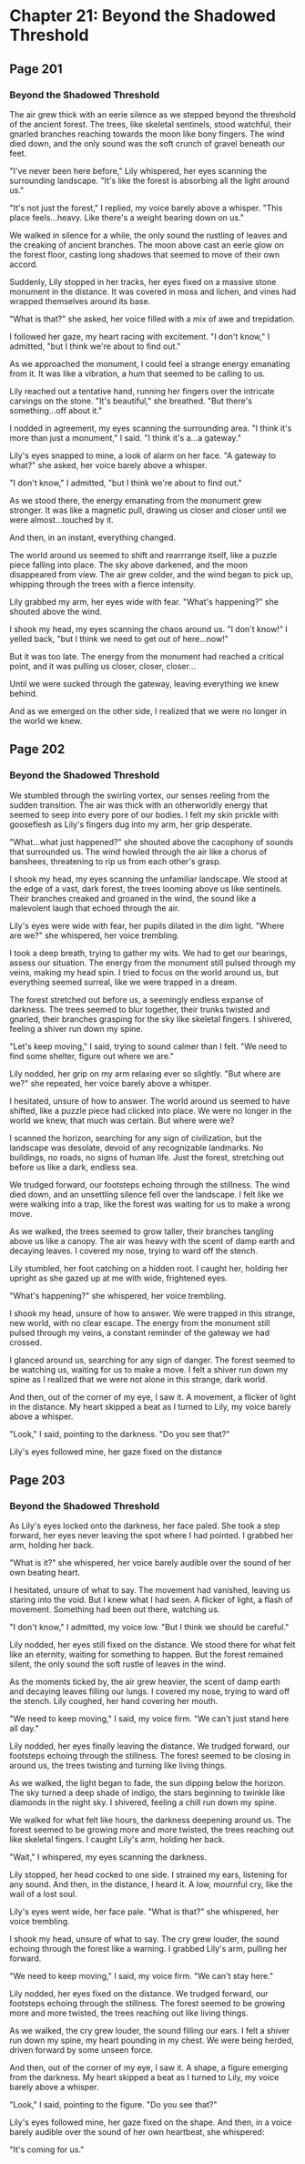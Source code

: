 # Chapter 21: Beyond the Shadowed Threshold


## Page 201
### Beyond the Shadowed Threshold

The air grew thick with an eerie silence as we stepped beyond the threshold of the ancient forest. The trees, like skeletal sentinels, stood watchful, their gnarled branches reaching towards the moon like bony fingers. The wind died down, and the only sound was the soft crunch of gravel beneath our feet.

"I've never been here before," Lily whispered, her eyes scanning the surrounding landscape. "It's like the forest is absorbing all the light around us."

"It's not just the forest," I replied, my voice barely above a whisper. "This place feels...heavy. Like there's a weight bearing down on us."

We walked in silence for a while, the only sound the rustling of leaves and the creaking of ancient branches. The moon above cast an eerie glow on the forest floor, casting long shadows that seemed to move of their own accord.

Suddenly, Lily stopped in her tracks, her eyes fixed on a massive stone monument in the distance. It was covered in moss and lichen, and vines had wrapped themselves around its base.

"What is that?" she asked, her voice filled with a mix of awe and trepidation.

I followed her gaze, my heart racing with excitement. "I don't know," I admitted, "but I think we're about to find out."

As we approached the monument, I could feel a strange energy emanating from it. It was like a vibration, a hum that seemed to be calling to us.

Lily reached out a tentative hand, running her fingers over the intricate carvings on the stone. "It's beautiful," she breathed. "But there's something...off about it."

I nodded in agreement, my eyes scanning the surrounding area. "I think it's more than just a monument," I said. "I think it's a...a gateway."

Lily's eyes snapped to mine, a look of alarm on her face. "A gateway to what?" she asked, her voice barely above a whisper.

"I don't know," I admitted, "but I think we're about to find out."

As we stood there, the energy emanating from the monument grew stronger. It was like a magnetic pull, drawing us closer and closer until we were almost...touched by it.

And then, in an instant, everything changed.

The world around us seemed to shift and rearrrange itself, like a puzzle piece falling into place. The sky above darkened, and the moon disappeared from view. The air grew colder, and the wind began to pick up, whipping through the trees with a fierce intensity.

Lily grabbed my arm, her eyes wide with fear. "What's happening?" she shouted above the wind.

I shook my head, my eyes scanning the chaos around us. "I don't know!" I yelled back, "but I think we need to get out of here...now!"

But it was too late. The energy from the monument had reached a critical point, and it was pulling us closer, closer, closer...

Until we were sucked through the gateway, leaving everything we knew behind.

And as we emerged on the other side, I realized that we were no longer in the world we knew.

## Page 202
### Beyond the Shadowed Threshold

We stumbled through the swirling vortex, our senses reeling from the sudden transition. The air was thick with an otherworldly energy that seemed to seep into every pore of our bodies. I felt my skin prickle with gooseflesh as Lily's fingers dug into my arm, her grip desperate.

"What...what just happened?" she shouted above the cacophony of sounds that surrounded us. The wind howled through the air like a chorus of banshees, threatening to rip us from each other's grasp.

I shook my head, my eyes scanning the unfamiliar landscape. We stood at the edge of a vast, dark forest, the trees looming above us like sentinels. Their branches creaked and groaned in the wind, the sound like a malevolent laugh that echoed through the air.

Lily's eyes were wide with fear, her pupils dilated in the dim light. "Where are we?" she whispered, her voice trembling.

I took a deep breath, trying to gather my wits. We had to get our bearings, assess our situation. The energy from the monument still pulsed through my veins, making my head spin. I tried to focus on the world around us, but everything seemed surreal, like we were trapped in a dream.

The forest stretched out before us, a seemingly endless expanse of darkness. The trees seemed to blur together, their trunks twisted and gnarled, their branches grasping for the sky like skeletal fingers. I shivered, feeling a shiver run down my spine.

"Let's keep moving," I said, trying to sound calmer than I felt. "We need to find some shelter, figure out where we are."

Lily nodded, her grip on my arm relaxing ever so slightly. "But where are we?" she repeated, her voice barely above a whisper.

I hesitated, unsure of how to answer. The world around us seemed to have shifted, like a puzzle piece had clicked into place. We were no longer in the world we knew, that much was certain. But where were we?

I scanned the horizon, searching for any sign of civilization, but the landscape was desolate, devoid of any recognizable landmarks. No buildings, no roads, no signs of human life. Just the forest, stretching out before us like a dark, endless sea.

We trudged forward, our footsteps echoing through the stillness. The wind died down, and an unsettling silence fell over the landscape. I felt like we were walking into a trap, like the forest was waiting for us to make a wrong move.

As we walked, the trees seemed to grow taller, their branches tangling above us like a canopy. The air was heavy with the scent of damp earth and decaying leaves. I covered my nose, trying to ward off the stench.

Lily stumbled, her foot catching on a hidden root. I caught her, holding her upright as she gazed up at me with wide, frightened eyes.

"What's happening?" she whispered, her voice trembling.

I shook my head, unsure of how to answer. We were trapped in this strange, new world, with no clear escape. The energy from the monument still pulsed through my veins, a constant reminder of the gateway we had crossed.

I glanced around us, searching for any sign of danger. The forest seemed to be watching us, waiting for us to make a move. I felt a shiver run down my spine as I realized that we were not alone in this strange, dark world.

And then, out of the corner of my eye, I saw it. A movement, a flicker of light in the distance. My heart skipped a beat as I turned to Lily, my voice barely above a whisper.

"Look," I said, pointing to the darkness. "Do you see that?"

Lily's eyes followed mine, her gaze fixed on the distance

## Page 203
### Beyond the Shadowed Threshold

As Lily's eyes locked onto the darkness, her face paled. She took a step forward, her eyes never leaving the spot where I had pointed. I grabbed her arm, holding her back.

"What is it?" she whispered, her voice barely audible over the sound of her own beating heart.

I hesitated, unsure of what to say. The movement had vanished, leaving us staring into the void. But I knew what I had seen. A flicker of light, a flash of movement. Something had been out there, watching us.

"I don't know," I admitted, my voice low. "But I think we should be careful."

Lily nodded, her eyes still fixed on the distance. We stood there for what felt like an eternity, waiting for something to happen. But the forest remained silent, the only sound the soft rustle of leaves in the wind.

As the moments ticked by, the air grew heavier, the scent of damp earth and decaying leaves filling our lungs. I covered my nose, trying to ward off the stench. Lily coughed, her hand covering her mouth.

"We need to keep moving," I said, my voice firm. "We can't just stand here all day."

Lily nodded, her eyes finally leaving the distance. We trudged forward, our footsteps echoing through the stillness. The forest seemed to be closing in around us, the trees twisting and turning like living things.

As we walked, the light began to fade, the sun dipping below the horizon. The sky turned a deep shade of indigo, the stars beginning to twinkle like diamonds in the night sky. I shivered, feeling a chill run down my spine.

We walked for what felt like hours, the darkness deepening around us. The forest seemed to be growing more and more twisted, the trees reaching out like skeletal fingers. I caught Lily's arm, holding her back.

"Wait," I whispered, my eyes scanning the darkness.

Lily stopped, her head cocked to one side. I strained my ears, listening for any sound. And then, in the distance, I heard it. A low, mournful cry, like the wail of a lost soul.

Lily's eyes went wide, her face pale. "What is that?" she whispered, her voice trembling.

I shook my head, unsure of what to say. The cry grew louder, the sound echoing through the forest like a warning. I grabbed Lily's arm, pulling her forward.

"We need to keep moving," I said, my voice firm. "We can't stay here."

Lily nodded, her eyes fixed on the distance. We trudged forward, our footsteps echoing through the stillness. The forest seemed to be growing more and more twisted, the trees reaching out like living things.

As we walked, the cry grew louder, the sound filling our ears. I felt a shiver run down my spine, my heart pounding in my chest. We were being herded, driven forward by some unseen force.

And then, out of the corner of my eye, I saw it. A shape, a figure emerging from the darkness. My heart skipped a beat as I turned to Lily, my voice barely above a whisper.

"Look," I said, pointing to the figure. "Do you see that?"

Lily's eyes followed mine, her gaze fixed on the shape. And then, in a voice barely audible over the sound of her own heartbeat, she whispered:

"It's coming for us."
